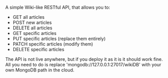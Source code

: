 A simple Wiki-like RESTful API, that allows you to:

- GET all articles
- POST new articles
- DELETE all articles
- GET specific articles
- PUT specific articles (replace them entirely)
- PATCH specific articles (modify them)
- DELETE specific articles

The API is not live anywhere, but if you deploy it as it is it should work fine. All you need to do is replace 'mongodb://127.0.0.1:27017/wikiDB' with your own MongoDB path in the cloud.
